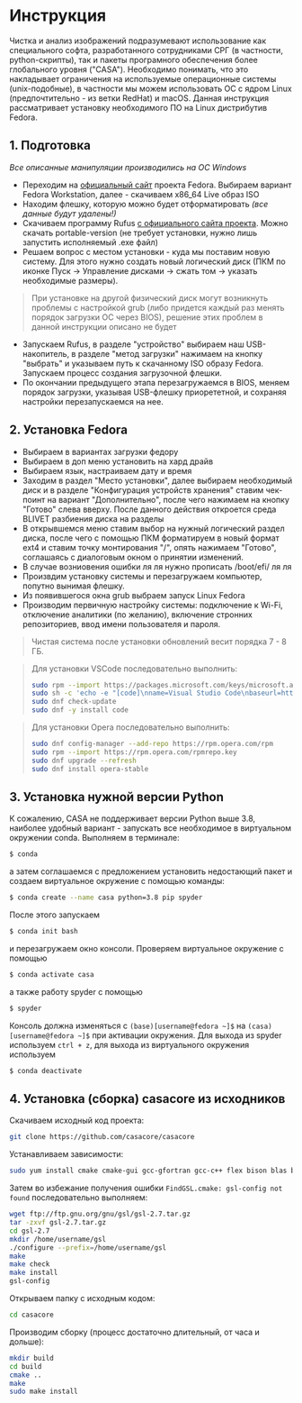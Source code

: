 # Инструкция

Чистка и анализ изображений подразумевают использование как специального софта, разработанного сотрудниками СРГ (в частности, python-скрипты), так и пакеты програмного обеспечения более глобального уровня ("CASA"). Необходимо понимать, что это накладывает ограничения на используемые операционные системы (unix-подобные), в частности мы можем использовать ОС с ядром Linux (предпочтительно - из ветки RedHat) и macOS. Данная инструкция рассматривает установку необходимого ПО на Linux дистрибутив Fedora.

## 1. Подготовка

_Все описанные манипуляции производились на OC Windows_
- Переходим на [официальный сайт](https://getfedora.org) проекта Fedora. Выбираем вариант Fedora Workstation, далее - скачиваем x86_64 Live образ ISO
- Находим флешку, которую можно будет отформатировать _(все данные будут удалены!)_
- Скачиваем программу Rufus [c официального сайта проекта](https://rufus.ie/ru/). Можно скачать portable-version (не требует установки, нужно лишь запустить исполняемый .exe файл)
- Решаем вопрос с местом установки - куда мы поставим новую систему. Для этого нужно создать новый логический диск (ПКМ по иконке Пуск -> Управление дисками -> сжать том -> указать необходимые размеры). 
> При установке на другой физический диск могут возникнуть проблемы с настройкой grub (либо придется каждый раз менять порядок загрузки OC через BIOS), решение этих проблем в данной инструкции описано не будет
- Запускаем Rufus, в разделе "устройство" выбираем наш USB-накопитель, в разделе "метод загрузки" нажимаем на кнопку "выбрать" и указываем путь к скачанному ISO образу Fedora. Запускаем процесс создания загрузочной флешки.
- По окончании предыдущего этапа перезагружаемся в BIOS, меняем порядок загрузки, указывая USB-флешку приорететной, и сохраняя настройки перезапускаемся на нее.

## 2. Установка Fedora

- Выбираем в вариантах загрузки федору
- Выбираем в доп меню установить на хард драйв
- Выбираем язык, настраиваем дату и время
- Заходим в раздел "Место установки", далее выбираем необходимый диск и в разделе "Конфигурация устройств хранения" ставим чек-поинт на вариант "Дополнительно", после чего нажимаем на кнопку "Готово" слева вверху. После данного действия откроется среда BLIVET разбиения диска на разделы
- В открывшемся меню ставим выбор на нужный логический раздел диска, после чего с помощью ПКМ форматируем в новый формат ext4 и ставим точку монтирования "/", опять нажимаем "Готово", соглашаясь с диалоговым окном о принятии изменений.
- В случае возниовения ошибки ля ля нужно прописать /boot/efi/ ля ля
- Произвдим установку системы и перезагружаем компьютер, попутно вынимая флешку. 
- Из появившегося окна grub выбраем запуск Linux Fedora
- Производим первичную настройку системы: подключение к Wi-Fi, отключение аналитики (по желанию), включение стронних репозиториев, ввод имени пользователя и пароля.
> Чистая система после установки обновлений весит порядка 7 - 8 ГБ.

> Для установки VSCode последовательно выполнить:
> ``` bash
> sudo rpm --import https://packages.microsoft.com/keys/microsoft.asc
> sudo sh -c 'echo -e "[code]\nname=Visual Studio Code\nbaseurl=https://packages.microsoft.com/yumrepos/vscode\nenabled=1\ngpgcheck=1\ngpgkey=https://packages.microsoft.com/keys/microsoft.asc" > /etc/yum.repos.d/vscode.repo'
> sudo dnf check-update
> sudo dnf -y install code
> ```

> Для установки Opera последовательно выполнить:
> ``` bash
> sudo dnf config-manager --add-repo https://rpm.opera.com/rpm
> sudo rpm --import https://rpm.opera.com/rpmrepo.key
> sudo dnf upgrade --refresh
> sudo dnf install opera-stable
> ```


## 3. Установка нужной версии Python

К сожалению, CASA не поддерживает версии Python выше 3.8, наиболее удобный вариант - запускать все необходимое в виртуальном окружении conda.
Выполняем в терминале:
``` bash
$ conda
```
а затем соглашаемся с предложением установить недостающий пакет и создаем виртуальное окружение с помощью команды:
``` bash
$ conda create --name casa python=3.8 pip spyder
```
После этого запускаем 
``` bash
$ conda init bash
```
и перезагружаем окно консоли. 
Проверяем виртуальное окружение с помощью 
``` bash
$ conda activate casa
```
a также работу spyder с помощью
``` bash
$ spyder
```
Консоль должна изменяться с ```(base)[username@fedora ~]$``` на ```(casa)[username@fedora ~]$``` при активации окружения.
Для выхода из spyder используем ```ctrl + z```, для выхода из виртуального окружения используем 
``` bash 
$ conda deactivate
```

## 4. Установка (сборка) casacore из исходников

Скачиваем исходный код проекта:
``` bash
git clone https://github.com/casacore/casacore
```
Устанавливаем зависимости:
``` bash
sudo yum install cmake cmake-gui gcc-gfortran gcc-c++ flex bison blas blas-devel  lapack lapack-devel cfitsio cfitsio-devel wcslib wcslib-devel ncurses ncurses-devel readline readline-devel python-devel boost boost-devel fftw fftw-devel hdf5 hdf5-devel numpy
```
Затем во избежание получения ошибки ```FindGSL.cmake: gsl-config not found``` последовательно выполняем:
``` bash
wget ftp://ftp.gnu.org/gnu/gsl/gsl-2.7.tar.gz
tar -zxvf gsl-2.7.tar.gz
cd gsl-2.7
mkdir /home/username/gsl
./configure --prefix=/home/username/gsl
make
make check
make install
gsl-config
```
Открываем папку с исходным кодом:
``` bash
cd casacore
```
Производим сборку (процесс достаточно длительный, от часа и дольше):
``` bash
mkdir build
cd build
cmake ..
make 
sudo make install
```

